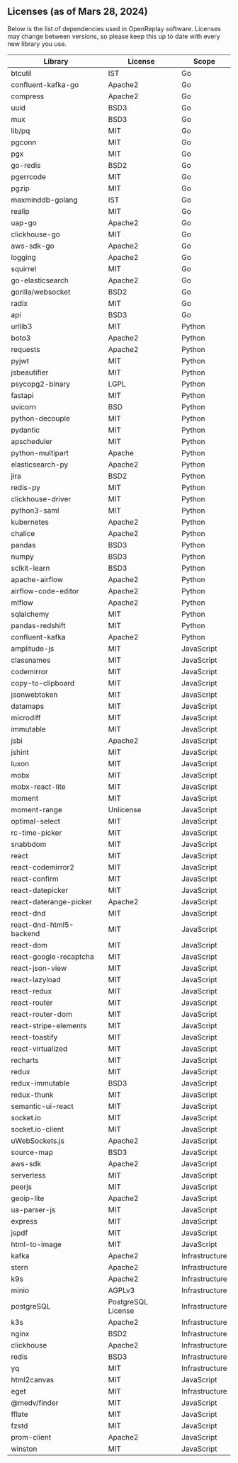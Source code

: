 ## Licenses (as of Mars 28, 2024)

Below is the list of dependencies used in OpenReplay software. Licenses may change between versions, so please keep this
up to date with every new library you use.

| Library                    | License            | Scope          |
|----------------------------|--------------------|----------------|
| btcutil                    | IST                | Go             |
| confluent-kafka-go         | Apache2            | Go             |
| compress                   | Apache2            | Go             |
| uuid                       | BSD3               | Go             |
| mux                        | BSD3               | Go             |
| lib/pq                     | MIT                | Go             |
| pgconn                     | MIT                | Go             |
| pgx                        | MIT                | Go             |
| go-redis                   | BSD2               | Go             |
| pgerrcode                  | MIT                | Go             |
| pgzip                      | MIT                | Go             |
| maxminddb-golang           | IST                | Go             |
| realip                     | MIT                | Go             |
| uap-go                     | Apache2            | Go             |
| clickhouse-go              | MIT                | Go             |
| aws-sdk-go                 | Apache2            | Go             |
| logging                    | Apache2            | Go             |
| squirrel                   | MIT                | Go             |
| go-elasticsearch           | Apache2            | Go             |
| gorilla/websocket          | BSD2               | Go             |
| radix                      | MIT                | Go             |
| api                        | BSD3               | Go             |
| urllib3                    | MIT                | Python         |
| boto3                      | Apache2            | Python         |
| requests                   | Apache2            | Python         |
| pyjwt                      | MIT                | Python         |
| jsbeautifier               | MIT                | Python         |
| psycopg2-binary            | LGPL               | Python         |
| fastapi                    | MIT                | Python         |
| uvicorn                    | BSD                | Python         |
| python-decouple            | MIT                | Python         |
| pydantic                   | MIT                | Python         |
| apscheduler                | MIT                | Python         |
| python-multipart           | Apache             | Python         |
| elasticsearch-py           | Apache2            | Python         |
| jira                       | BSD2               | Python         |
| redis-py                   | MIT                | Python         |
| clickhouse-driver          | MIT                | Python         |
| python3-saml               | MIT                | Python         |
| kubernetes                 | Apache2            | Python         |
| chalice                    | Apache2            | Python         |
| pandas                     | BSD3               | Python         |
| numpy                      | BSD3               | Python         |
| scikit-learn               | BSD3               | Python         |
| apache-airflow             | Apache2            | Python         |
| airflow-code-editor        | Apache2            | Python         |
| mlflow                     | Apache2            | Python         |
| sqlalchemy                 | MIT                | Python         |
| pandas-redshift            | MIT                | Python         |
| confluent-kafka            | Apache2            | Python         |
| amplitude-js               | MIT                | JavaScript     |
| classnames                 | MIT                | JavaScript     |
| codemirror                 | MIT                | JavaScript     |
| copy-to-clipboard          | MIT                | JavaScript     |
| jsonwebtoken               | MIT                | JavaScript     |
| datamaps                   | MIT                | JavaScript     |
| microdiff                  | MIT                | JavaScript     |
| immutable                  | MIT                | JavaScript     |
| jsbi                       | Apache2            | JavaScript     |
| jshint                     | MIT                | JavaScript     |
| luxon                      | MIT                | JavaScript     |
| mobx                       | MIT                | JavaScript     |
| mobx-react-lite            | MIT                | JavaScript     |
| moment                     | MIT                | JavaScript     |
| moment-range               | Unlicense          | JavaScript     |
| optimal-select             | MIT                | JavaScript     |
| rc-time-picker             | MIT                | JavaScript     |
| snabbdom                   | MIT                | JavaScript     |
| react                      | MIT                | JavaScript     |
| react-codemirror2          | MIT                | JavaScript     |
| react-confirm              | MIT                | JavaScript     |
| react-datepicker           | MIT                | JavaScript     |
| react-daterange-picker     | Apache2            | JavaScript     |
| react-dnd                  | MIT                | JavaScript     |
| react-dnd-html5-backend    | MIT                | JavaScript     |
| react-dom                  | MIT                | JavaScript     |
| react-google-recaptcha     | MIT                | JavaScript     |
| react-json-view            | MIT                | JavaScript     |
| react-lazyload             | MIT                | JavaScript     |
| react-redux                | MIT                | JavaScript     |
| react-router               | MIT                | JavaScript     |
| react-router-dom           | MIT                | JavaScript     |
| react-stripe-elements      | MIT                | JavaScript     |
| react-toastify             | MIT                | JavaScript     |
| react-virtualized          | MIT                | JavaScript     |
| recharts                   | MIT                | JavaScript     |
| redux                      | MIT                | JavaScript     |
| redux-immutable            | BSD3               | JavaScript     |
| redux-thunk                | MIT                | JavaScript     |
| semantic-ui-react          | MIT                | JavaScript     |
| socket.io                  | MIT                | JavaScript     |
| socket.io-client           | MIT                | JavaScript     |
| uWebSockets.js             | Apache2            | JavaScript     |
| source-map                 | BSD3               | JavaScript     |
| aws-sdk                    | Apache2            | JavaScript     |
| serverless                 | MIT                | JavaScript     |
| peerjs                     | MIT                | JavaScript     |
| geoip-lite                 | Apache2            | JavaScript     |
| ua-parser-js               | MIT                | JavaScript     |
| express                    | MIT                | JavaScript     |
| jspdf                      | MIT                | JavaScript     |
| html-to-image              | MIT                | JavaScript     |
| kafka                      | Apache2            | Infrastructure |
| stern                      | Apache2            | Infrastructure |
| k9s                        | Apache2            | Infrastructure |
| minio                      | AGPLv3             | Infrastructure |
| postgreSQL                 | PostgreSQL License | Infrastructure |
| k3s                        | Apache2            | Infrastructure |
| nginx                      | BSD2               | Infrastructure |
| clickhouse                 | Apache2            | Infrastructure |
| redis                      | BSD3               | Infrastructure |
| yq                         | MIT                | Infrastructure |
| html2canvas                | MIT                | JavaScript     |
| eget                       | MIT                | Infrastructure |
| @medv/finder               | MIT                | JavaScript     |
| fflate                     | MIT                | JavaScript     |
| fzstd                      | MIT                | JavaScript     |
| prom-client                | Apache2            | JavaScript     |
| winston                    | MIT                | JavaScript     |
